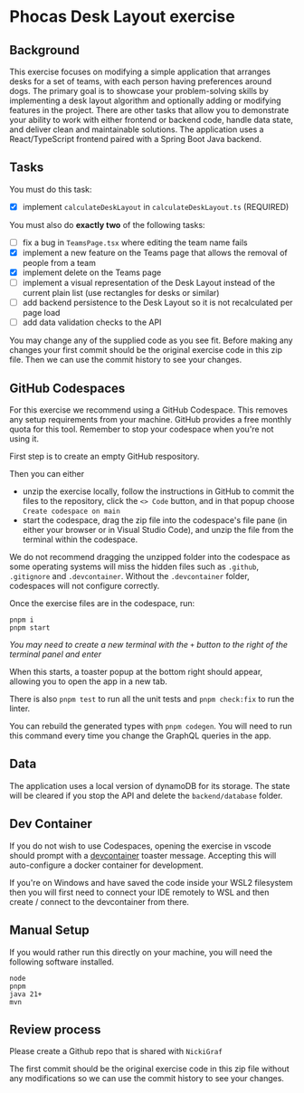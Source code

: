 # Phocas Desk Layout exercise

## Background
This exercise focuses on modifying a simple application that arranges desks for a set of teams, with each person having preferences around dogs. The primary goal is to showcase your problem-solving skills by implementing a desk layout algorithm and optionally adding or modifying features in the project. There are other tasks that allow you to demonstrate your ability to work with either frontend or backend code, handle data state, and deliver clean and maintainable solutions. The application uses a React/TypeScript frontend paired with a Spring Boot Java backend.

## Tasks

You must do this task:
- [x] implement `calculateDeskLayout` in `calculateDeskLayout.ts` (REQUIRED)

You must also do **exactly two** of the following tasks:
- [ ] fix a bug in `TeamsPage.tsx` where editing the team name fails
- [x] implement a new feature on the Teams page that allows the removal of people from a team
- [x] implement delete on the Teams page
- [ ] implement a visual representation of the Desk Layout instead of the current plain list (use rectangles for desks or similar)
- [ ] add backend persistence to the Desk Layout so it is not recalculated per page load
- [ ] add data validation checks to the API

You may change any of the supplied code as you see fit. Before making any changes your first commit should be the original exercise code in this zip file. Then we can use the commit history to see your changes.

## GitHub Codespaces
For this exercise we recommend using a GitHub Codespace. This removes any setup requirements from your machine. GitHub provides a free monthly quota for this tool. Remember to stop your codespace when you're not using it.

First step is to create an empty GitHub respository.

Then you can either
- unzip the exercise locally, follow the instructions in GitHub to commit the files to the repository, click the `<> Code` button, and in that popup choose `Create codespace on main`
- start the codespace, drag the zip file into the codespace's file pane (in either your browser or in Visual Studio Code), and unzip the file from the terminal within the codespace.

We do not recommend dragging the unzipped folder into the codespace as some operating systems will miss the hidden files such as `.github`, `.gitignore` and `.devcontainer`. Without the `.devcontainer` folder, codespaces will not configure correctly.

Once the exercise files are in the codespace, run:

```
pnpm i
pnpm start
```

*You may need to create a new terminal with the `+` button to the right of the terminal panel and enter*

When this starts, a toaster popup at the bottom right should appear, allowing you to open the app in a new tab.

There is also `pnpm test` to run all the unit tests and `pnpm check:fix` to run the linter.

You can rebuild the generated types with `pnpm codegen`. You will need to run this command every time you change the GraphQL queries in the app.

## Data
The application uses a local version of dynamoDB for its storage. The state will be cleared if you stop the API and delete the `backend/database` folder.

## Dev Container

If you do not wish to use Codespaces, opening the exercise in vscode should prompt with a [devcontainer](https://containers.dev/) toaster message. Accepting this will auto-configure a docker container for development.

If you're on Windows and have saved the code inside your WSL2 filesystem then you will first need to connect your IDE remotely to WSL and then create / connect to the devcontainer from there.

## Manual Setup
If you would rather run this directly on your machine, you will need the following software installed.

`node`<br>
`pnpm`<br>
`java 21+`<br>
`mvn`

## Review process
Please create a Github repo that is shared with `NickiGraf`

The first commit should be the original exercise code in this zip file without any modifications so we can use the commit history to see your changes.
